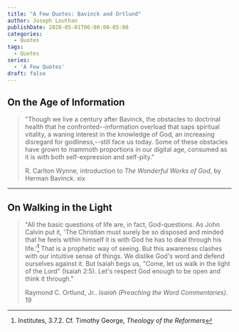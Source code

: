 ```yaml
---
title: "A Few Quotes: Bavinck and Ortlund"
author: Joseph Louthan
publishDate: 2020-05-01T06:00:00-05:00
categories:
  - Quotes
tags:
  - Quotes
series:
  - 'A Few Quotes'
draft: false
---
```


## On the Age of Information

>"Though we live a century after Bavinck, the obstacles to doctrinal health that he confronted--information overload that saps spiritual vitality, a waning interest in the knowledge of God, an increasing disregard for godliness,--still face us today. Some of these obstacles have grown to mammoth proportions in our digital age, consumed as it is with both self-expression and self-pity."
>
>R. Carlton Wynne, introduction to *The Wonderful Works of God*, by Herman Bavinck. xix

---

## On Walking in the Light

>"All the basic questions of life are, in fact, God-questions. As John Calvin put it, 'The Christian must surely be so disposed and minded that he feels within himself it is with God he has to deal through his life.'[^1] That is a prophetic way of seeing. But this awareness clashes with our intuitive sense of things. We dislike God's word and defend ourselves against it. But Isaiah begs us, "Come, let us walk in the light of the Lord" (Isaiah 2:5). Let's respect God enough to be open and think it through."
>
>Raymond C. Ortlund, Jr.. *Isaiah (Preaching the Word Commentaries)*. 19

[^1]:Institutes, 3.7.2. Cf. Timothy George, *Theology of the Reformers*
